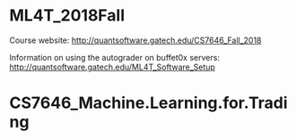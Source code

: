 

# ML4T_2018Fall
Course website: http://quantsoftware.gatech.edu/CS7646_Fall_2018

Information on using the autograder on buffet0x servers: http://quantsoftware.gatech.edu/ML4T_Software_Setup


# CS7646_Machine.Learning.for.Trading
